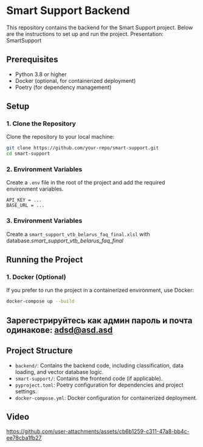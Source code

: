 # Smart Support Backend

This repository contains the backend for the Smart Support project. Below are the instructions to set up and run the project.
Presentation: SmartSupport
## Prerequisites
- Python 3.8 or higher
- Docker (optional, for containerized deployment)
- Poetry (for dependency management)


## Setup

### 1. Clone the Repository
Clone the repository to your local machine:
```bash
git clone https://github.com/your-repo/smart-support.git
cd smart-support
```

### 2. Environment Variables
Create a `.env` file in the root of the project and add the required environment variables.
```
API_KEY = ...
BASE_URL = ...
```
### 3. Environment Variables
Create a `smart_support_vtb_belarus_faq_final.xlsl` with database.*smart_support_vtb_belarus_faq_final*

## Running the Project


### 1. Docker (Optional)
If you prefer to run the project in a containerized environment, use Docker:
```bash
docker-compose up --build
```
## Зарегестрируйтесь как админ пароль и почта одинакове: adsd@asd.asd

## Project Structure
- `backend/`: Contains the backend code, including classification, data loading, and vector database logic.
- `smart-support/`: Contains the frontend code (if applicable).
- `pyproject.toml`: Poetry configuration for dependencies and project settings.
- `docker-compose.yml`: Docker configuration for containerized deployment.

## Video

https://github.com/user-attachments/assets/cb6b1259-c311-47a8-bb4c-ee78cba1fb27


